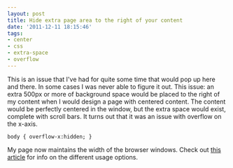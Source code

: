 ```yaml
---
layout: post
title: Hide extra page area to the right of your content
date: '2011-12-11 18:15:46'
tags:
- center
- css
- extra-space
- overflow
---
```


This is an issue that I've had for quite some time that would pop up here and there. In some cases I was never able to figure it out.  This issue:  an extra 500px or more of background space would be placed to the right of my content when I would design a page with centered content. The content would be perfectly centered in the window, but the extra space would exist, complete with scroll bars.  It turns out that it was an issue with overflow on the x-axis.
<pre><code>body { overflow-x:hidden; }</code></pre>
My page now maintains the width of the browser windows. Check out <a href="http://www.w3schools.com/cssref/css3_pr_overflow-x.asp">this article</a> for info on the different usage options.
